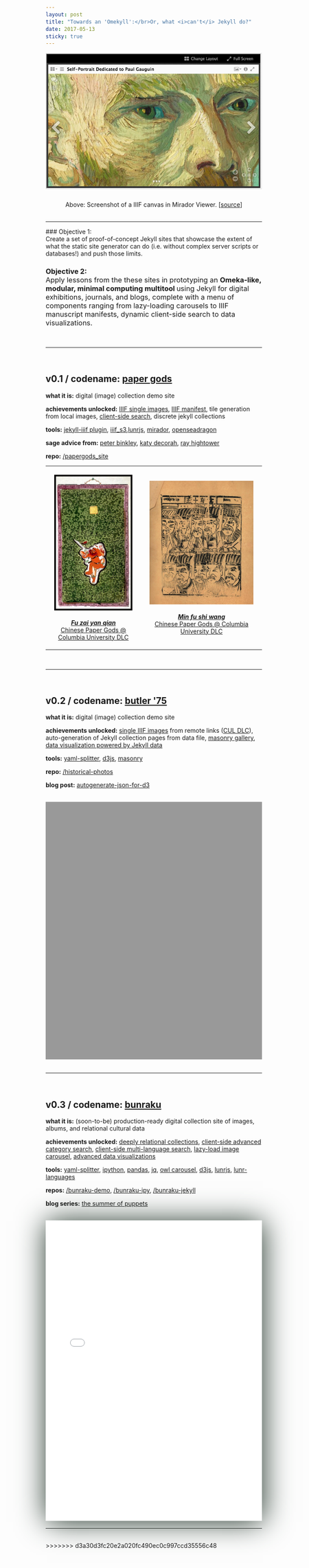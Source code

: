 ```yaml
---
layout: post
title: "Towards an 'Omekyll':</br>Or, what <i>can't</i> Jekyll do?"
date: 2017-05-13
sticky: true
---
```


<a href="http://projectmirador.org/demo/"><img src="../images/mirador.png"/></a>
<center style="padding-top:10px;">Above: Screenshot of a IIIF canvas in Mirador Viewer. [<a href="http://projectmirador.org/demo/">source</a>]</center><br/>

<hr/>
### Objective 1:<br/><span style="font-weight:400">Create a set of</span> proof-of-concept Jekyll sites <span style="font-weight:400">that showcase the extent of what the static site generator can do (i.e. without complex server scripts or databases!) and push those limits.</span>

### Objective 2:<br/><span style="font-weight:400">Apply lessons from the these sites in prototyping an </span>Omeka-like, modular, minimal computing multitool <span style="font-weight:400"> using Jekyll for digital exhibitions, journals, and blogs, complete with a menu of components ranging from lazy-loading carousels to IIIF manuscript manifests, dynamic client-side search to data visualizations.</span>
<br/>
<hr/>
<br/>

## v0.1 / codename: [paper gods](https://mnyrop.github.io/papergods_site/)

__what it is:__ digital (image) collection demo site

__achievements unlocked:__ [IIIF single images](https://mnyrop.github.io/papergods_site/paper_gods/paper_gods-0001.html), [IIIF manifest](https://mnyrop.github.io/papergods_site/mirador.html), tile generation from local images, [client-side search](https://mnyrop.github.io/papergods_site/search), discrete jekyll collections

__tools:__ [jekyll-iiif plugin](https://github.com/pbinkley/jekyll-iiif), [iiif_s3](https://github.com/cmoa/iiif_s3),[lunrjs](https://github.com/olivernn/lunr.js), [mirador](https://github.com/ProjectMirador/mirador), [openseadragon](https://github.com/openseadragon/openseadragon)

__sage advice from:__ [peter binkley](https://pbinkley.github.io/jekyll-iiif/), [katy decorah](http://katydecorah.com/code/lunr-and-jekyll/), [ray hightower](http://rayhightower.com/blog/2016/01/04/how-to-make-lunrjs-jekyll-work-together/)

__repo:__ [/papergods_site](https://github.com/mnyrop/papergods_site)

<center><table>
  <tr>
    <td style="padding:20px">
      <a href="https://dlc.library.columbia.edu/catalog/ldpd:114041"><img src="../images/papergod.jpg"/><br/><br/>
      <center><i><b>Fu zai yan qian</b></i><br/>Chinese Paper Gods @ Columbia University DLC</center></a>
    </td>
    <td style="padding:20px">
      <a href="https://dlc.library.columbia.edu/catalog/ldpd:114222"><img src="../images/papergod3.jpg" /><br/><br/>
      <center><i><b>Min fu shi wang</b></i><br/>Chinese Paper Gods @ Columbia University DLC</center></a>
    </td>
  </tr>
</table></center>

<br/>
<hr/>
<br/>

## v0.2 / codename: [butler '75](https://mnyrop.github.io/historical-photos)

__what it is:__ digital (image) collection demo site

__achievements unlocked:__ [single IIIF images](https://mnyrop.github.io/historical-photos/photos/butler-library-painted-red) from remote links ([CUL DLC](https://dlc.library.columbia.edu/catalog/cul:tx95x69pph)), auto-generation of Jekyll collection pages from data file, [masonry gallery](https://mnyrop.github.io/historical-photos/photos/index.html), [data visualization powered by Jekyll data](https://mnyrop.github.io/historical-photos/namegraph)

__tools:__ [yaml-splitter](https://github.com/mnyrop/yaml-splitter), [d3js](https://d3js.org/), [masonry](https://unpkg.com/masonry-layout@4.2.0)

__repo:__ [/historical-photos](https://github.com/mnyrop/historical-photos)

__blog post:__ [autogenerate-json-for-d3](autogenerate-json-for-d3-from-jekyll-collection-data)

<br/>

<div id="openseadragon1" style="height: 600px;background-color:#999;"></div>
<script src="../assets/openseadragon/openseadragon.min.js"></script>
<script type="text/javascript">
    var viewer = OpenSeadragon({
        id: "openseadragon1",
        tileSources: "https://derivativo-1.library.columbia.edu/iiif/2/ldpd:341137/info.json"
    });
</script>

<br/>
<hr/>
<br/>


## v0.3 / codename: [bunraku](https://mnyrop.github.io/bunraku-demo)

__what it is:__ (soon-to-be) production-ready digital collection site of images, albums, and relational cultural data

__achievements unlocked:__ [deeply relational collections](), [client-side advanced category search](), [client-side multi-language search](), [lazy-load image carousel](), [advanced data visualizations]()

__tools:__ [yaml-splitter](), [ipython](), [pandas](), [jq](), [owl carousel](), [d3js](), [lunrjs](), [lunr-languages]()

__repos:__ [/bunraku-demo](https://github.com/mnyrop/bunraku-demo), [/bunraku-ipy](https://github.com/mnyrop/bunraku-ipy), [/bunraku-jekyll](https://github.com/mnyrop/bunraku-jekyll)

__blog series:__ [the summer of puppets](the-summer-of-puppets)

<br/>

<iframe width="100%" height="700" src="//jsfiddle.net/marii_/zkdzy0qq/2/embedded/result,js/" allowfullscreen="allowfullscreen" frameborder="0" style="box-shadow: 2px 2px 4pc #23352a;"></iframe>

<br/>
<hr/>
<br/>
>>>>>>> d3a30d3fc20e2a020fc490ec0c997ccd35556c48
